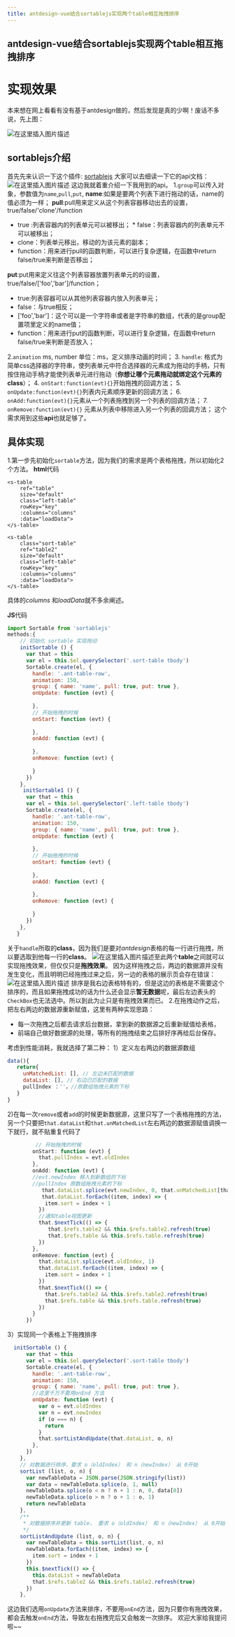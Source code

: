 ```yaml
---
title: antdesign-vue结合sortablejs实现两个table相互拖拽排序
---
```

## antdesign-vue结合sortablejs实现两个table相互拖拽排序
# 实现效果
本来想在网上看看有没有基于antdesign做的，然后发现是真的少啊！废话不多说，先上图：

![在这里插入图片描述](https://img-blog.csdnimg.cn/20210107161521792.gif#pic_center)




## sortablejs介绍
首先先来认识一下这个插件: [sortablejs](http://www.sortablejs.com/index.html)
大家可以去细读一下它的api文档：
![在这里插入图片描述](https://img-blog.csdnimg.cn/20210107162025864.png?x-oss-process=image/watermark,type_ZmFuZ3poZW5naGVpdGk,shadow_10,text_aHR0cHM6Ly9ibG9nLmNzZG4ubmV0L3p3ZDg2MjM3NTY5OA==,size_16,color_FFFFFF,t_70)
这边我就着重介绍一下我用到的api。
1.`group`可以传入对象，参数值为`name`,`pull`,`put`,
 **name**:如果是要两个列表下进行拖动的话，name的值必须为一样；
  **pull**:pull用来定义从这个列表容器移动出去的设置，true/false/'clone'/function
   * true :列表容器内的列表单元可以被移出；
    * false：列表容器内的列表单元不可以被移出；
   *  clone：列表单元移出，移动的为该元素的副本；
  *   function：用来进行pull的函数判断，可以进行复杂逻辑，在函数中return false/true来判断是否移出；
    
**put**:put用来定义往这个列表容器放置列表单元的的设置，true/false/['foo','bar']/function；
* true:列表容器可以从其他列表容器内放入列表单元；
* false：与true相反；
* ['foo','bar']：这个可以是一个字符串或者是字符串的数组，代表的是group配置项里定义的name值；
 * function：用来进行put的函数判断，可以进行复杂逻辑，在函数中return false/true来判断是否放入；
 
2.`animation`  ms, number 单位：ms，定义排序动画的时间；
3. `handle`: 格式为简单css选择器的字符串，使列表单元中符合选择器的元素成为拖动的手柄，只有按住拖动手柄才能使列表单元进行拖动（**你想让哪个元素拖动就绑定这个元素的class**）；
4. `onStart:function(evt){}`开始拖拽的回调方法；
5. `onUpdate:function(evt){}`列表内元素顺序更新的回调方法；
6. `onAdd:function(evt){}`元素从一个列表拖拽到另一个列表的回调方法；
7. `onRemove:function(evt){}` 元素从列表中移除进入另一个列表的回调方法；
这个需求用到这些**api**也就足够了。
## 具体实现
1.第一步先初始化`sortable`方法，因为我们的需求是两个表格拖拽，所以初始化2个方法。
**html**代码
```
<s-table
    ref="table"
    size="default"
    class="left-table"
    rowKey="key"
    :columns="columns"
    :data="loadData">
</s-table>
          
<s-table
    class="sort-table"
    ref="table2"
    size="default"
    class="left-table"
    rowKey="key"
    :columns="columns"
    :data="loadData">
</s-table>
```
具体的*columns* 和*loadData*就不多余阐述。

**JS**代码
```javascript
import Sortable from 'sortablejs'
methods:{
    // 初始化 sortable 实现拖动
    initSortable () {
      var that = this
      var el = this.$el.querySelector('.sort-table tbody')
      Sortable.create(el, {
        handle: '.ant-table-row',
        animation: 150,
        group: { name: 'name', pull: true, put: true },
        onUpdate: function (evt) {
  
        },
        // 开始拖拽的时候
        onStart: function (evt) {
         
        },
        onAdd: function (evt) {
          
        },
        onRemove: function (evt) {
 
        }
      })
    },
     initSortable1 () {
      var that = this
      var el = this.$el.querySelector('.left-table tbody')
      Sortable.create(el, {
        handle: '.ant-table-row',
        animation: 150,
        group: { name: 'name', pull: true, put: true },
        onUpdate: function (evt) {
  
        },
        // 开始拖拽的时候
        onStart: function (evt) {
         
        },
        onAdd: function (evt) {
          
        },
        onRemove: function (evt) {
 
        }
      })
    },
   }
```
关于`handle`所取的**class**，因为我们是要对*antdesign*表格的每一行进行拖拽，所以要选取到他每一行的**class**。
![在这里插入图片描述](https://img-blog.csdnimg.cn/20210107164241136.png?x-oss-process=image/watermark,type_ZmFuZ3poZW5naGVpdGk,shadow_10,text_aHR0cHM6Ly9ibG9nLmNzZG4ubmV0L3p3ZDg2MjM3NTY5OA==,size_16,color_FFFFFF,t_70)至此两个**table**之间就可以实现拖拽效果，但仅仅只是**拖拽效果**。
因为这样拖拽之后，两边的数据源并没有发生变化，而且明明已经拖拽过来之后，另一边的表格的展示页会存在错误：
![在这里插入图片描述](https://img-blog.csdnimg.cn/20210107165016844.png?x-oss-process=image/watermark,type_ZmFuZ3poZW5naGVpdGk,shadow_10,text_aHR0cHM6Ly9ibG9nLmNzZG4ubmV0L3p3ZDg2MjM3NTY5OA==,size_16,color_FFFFFF,t_70)
排序是我右边表格特有的，但是这边的表格是不需要这个排序的，而且如果拖拽成功的话为什么还会显示**暂无数据**呢，最后左边表头的`CheckBox`也无法选中。所以到此为止只是有拖拽效果而已。
2.在拖拽动作之后，把左右两边的数据源重新赋值，这里有两种实现思路：
  * 每一次拖拽之后都去请求后台数据，拿到新的数据源之后重新赋值给表格，
  * 前端自己做好数据源的处理，等所有的拖拽结束之后排好序再给后台保存。
  
 考虑到性能消耗，我就选择了第二种：
 1）定义左右两边的数据源数组
 ```javascript
data(){
	return{
	  unMatchedList: [], // 左边未匹配的数据
      dataList: [], // 右边已匹配的数据
      pullIndex ：''，//原数组拖拽元素的下标
	}
}
```
2)在每一次`remove`或者`add`的时候更新数据源，这里只写了一个表格拖拽的方法，另一个只要把`that.dataList`和`that.unMatchedList`左右两边的数据源赋值调换一下就行，就不贴重复代码了
```javascript
		 // 开始拖拽的时候
        onStart: function (evt) {
          that.pullIndex = evt.oldIndex
        },
        onAdd: function (evt) {
        //evt.newIndex 移入到新数组的下标
        //pullIndex 原数组拖拽元素的下标
           that.dataList.splice(evt.newIndex, 0, that.unMatchedList[that.pullIndex])
           that.dataList.forEach((item, index) => {
            item.sort = index + 1
          })
          //通知table视图更新
          that.$nextTick(() => {
             that.$refs.table2 && this.$refs.table2.refresh(true)
      		 that.$refs.table && this.$refs.table.refresh(true)
          })
        },
        onRemove: function (evt) {
          that.dataList.splice(evt.oldIndex, 1)
          that.dataList.forEach((item, index) => {
            item.sort = index + 1
          })
          that.$nextTick(() => {
            that.$refs.table2 && this.$refs.table2.refresh(true)
      		that.$refs.table && this.$refs.table.refresh(true)
          })
        }
      })
```
3）实现同一个表格上下拖拽排序
```javascript
  initSortable () {
      var that = this
      var el = this.$el.querySelector('.sort-table tbody')
      Sortable.create(el, {
        handle: '.ant-table-row',
        animation: 150,
        group: { name: 'name', pull: true, put: true },
        //这里千万不要用onEnd 方法
        onUpdate: function (evt) {
          var o = evt.oldIndex
          var n = evt.newIndex
          if (o === n) {
            return
          }
          that.sortListAndUpdate(that.dataList, o, n)
        },
      })
    },
    // 对数据进行排序，要求 o（oldIndex） 和 n（newIndex） 从 0开始
    sortList (list, o, n) {
      var newTableData = JSON.parse(JSON.stringify(list))
      var data = newTableData.splice(o, 1, null)
      newTableData.splice(o < n ? n + 1 : n, 0, data[0])
      newTableData.splice(o > n ? o + 1 : o, 1)
      return newTableData
    },
    /**
     * 对数据排序并更新 table， 要求 o（oldIndex） 和 n（newIndex） 从 0开始
     */
    sortListAndUpdate (list, o, n) {
      var newTableData = this.sortList(list, o, n)
      newTableData.forEach((item, index) => {
        item.sort = index + 1
      })
      this.$nextTick(() => {
        this.dataList = newTableData
        that.$refs.table2 && this.$refs.table2.refresh(true)
      })
    },
```
这边我们选用`onUpdate`方法来排序，不要用`onEnd`方法，因为只要你有拖拽效果，都会去触发`onEnd`方法，导致左右拖拽完后又会触发一次排序。
欢迎大家给我提问啦~~